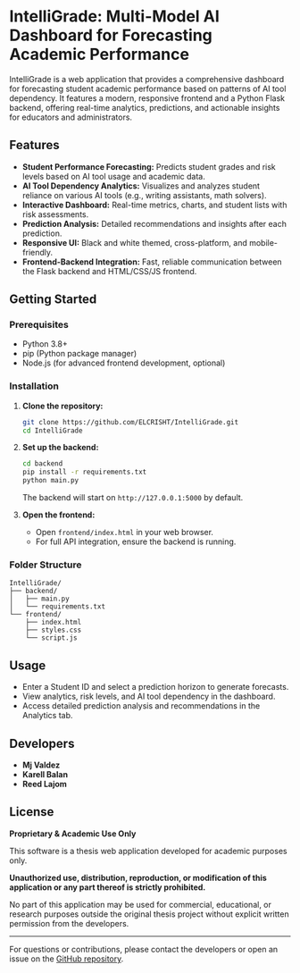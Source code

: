 # IntelliGrade: Multi-Model AI Dashboard for Forecasting Academic Performance

IntelliGrade is a web application that provides a comprehensive dashboard for forecasting student academic performance based on patterns of AI tool dependency. It features a modern, responsive frontend and a Python Flask backend, offering real-time analytics, predictions, and actionable insights for educators and administrators.

## Features

- **Student Performance Forecasting:** Predicts student grades and risk levels based on AI tool usage and academic data.
- **AI Tool Dependency Analytics:** Visualizes and analyzes student reliance on various AI tools (e.g., writing assistants, math solvers).
- **Interactive Dashboard:** Real-time metrics, charts, and student lists with risk assessments.
- **Prediction Analysis:** Detailed recommendations and insights after each prediction.
- **Responsive UI:** Black and white themed, cross-platform, and mobile-friendly.
- **Frontend-Backend Integration:** Fast, reliable communication between the Flask backend and HTML/CSS/JS frontend.

## Getting Started

### Prerequisites
- Python 3.8+
- pip (Python package manager)
- Node.js (for advanced frontend development, optional)

### Installation

1. **Clone the repository:**
   ```bash
   git clone https://github.com/ELCRISHT/IntelliGrade.git
   cd IntelliGrade
   ```

2. **Set up the backend:**
   ```bash
   cd backend
   pip install -r requirements.txt
   python main.py
   ```
   The backend will start on `http://127.0.0.1:5000` by default.

3. **Open the frontend:**
   - Open `frontend/index.html` in your web browser.
   - For full API integration, ensure the backend is running.

### Folder Structure
```
IntelliGrade/
├── backend/
│   ├── main.py
│   └── requirements.txt
└── frontend/
    ├── index.html
    ├── styles.css
    └── script.js
```

## Usage
- Enter a Student ID and select a prediction horizon to generate forecasts.
- View analytics, risk levels, and AI tool dependency in the dashboard.
- Access detailed prediction analysis and recommendations in the Analytics tab.

## Developers
- **Mj Valdez**
- **Karell Balan**
- **Reed Lajom**

## License
**Proprietary & Academic Use Only**

This software is a thesis web application developed for academic purposes only. 

**Unauthorized use, distribution, reproduction, or modification of this application or any part thereof is strictly prohibited.**

No part of this application may be used for commercial, educational, or research purposes outside the original thesis project without explicit written permission from the developers.

---
For questions or contributions, please contact the developers or open an issue on the [GitHub repository](https://github.com/ELCRISHT/IntelliGrade).
